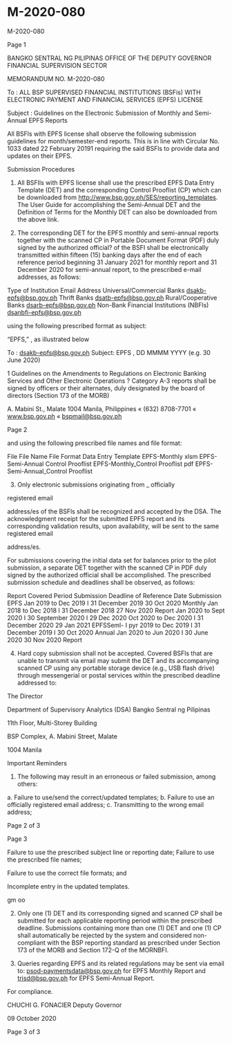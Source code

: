 # M-2020-080

M-2020-080

Page 1

BANGKO SENTRAL NG PILIPINAS OFFICE OF THE DEPUTY GOVERNOR FINANCIAL SUPERVISION SECTOR

MEMORANDUM NO. M-2020-080

To : ALL BSP SUPERVISED FINANCIAL INSTITUTIONS (BSFis) WITH ELECTRONIC PAYMENT AND FINANCIAL SERVICES (EPFS) LICENSE

Subject : Guidelines on the Electronic Submission of Monthly and Semi- Annual EPFS Reports

All BSFls with EPFS license shall observe the following submission guidelines for month/semester-end reports. This is in line with Circular No. 1033 dated 22 February 20191 requiring the said BSFls to provide data and updates on their EPFS.

Submission Procedures

1. All BSFIls with EPFS license shall use the prescribed EPFS Data Entry Template (DET) and the corresponding Control Prooflist (CP) which can be downloaded from http://www.bsp.gov.ph/SES/reporting_templates. The User Guide for accomplishing the Semi-Annual DET and the Definition of Terms for the Monthly DET can also be downloaded from the above link.

2. The corresponding DET for the EPFS monthly and semi-annual reports together with the scanned CP in Portable Document Format (PDF) duly signed by the authorized official? of the BSFI shall be electronically transmitted within fifteen (15) banking days after the end of each reference period beginning 31 January 2021 for monthly report and 31 December 2020 for semi-annual report, to the prescribed e-mail addresses, as follows:

Type of Institution Email Address Universal/Commercial Banks dsakb-epfs@bsp.gov.ph Thrift Banks dsatb-epfs@bsp.gov.ph Rural/Cooperative Banks dsarb-epfs@bsp.gov.ph Non-Bank Financial Institutions (NBFls) dsanbfi-epfs@bsp.gov.ph

using the following prescribed format as subject:

“EPFS<space><Name of BSFI>,<space><Reference Period>” , as illustrated below

To : dsakb-epfs@bsp.gov.ph Subject: EPFS <Name of BSFI>, DD MMMM YYYY (e.g. 30 June 2020)

1 Guidelines on the Amendments to Regulations on Electronic Banking Services and Other Electronic Operations ? Category A-3 reports shall be signed by officers or their alternates, duly designated by the board of directors (Section 173 of the MORB)

A. Mabini St., Malate 1004 Manila, Philippines « (632) 8708-7701 « www.bsp.gov.ph « bspmail@bsp.gov.ph

Page 2

and using the following prescribed file names and file format:

File File Name File Format Data Entry Template EPFS-Monthly xlsm EPFS-Semi-Annual Control Prooflist EPFS-Monthly_Control Prooflist pdf EPFS-Semi-Annual_Control Prooflist

3. Only electronic submissions originating from _ officially

registered email

address/es of the BSFls shall be recognized and accepted by the DSA. The acknowledgment receipt for the submitted EPFS report and its corresponding validation results, upon availability, will be sent to the same registered email

address/es.

For submissions covering the initial data set for balances prior to the pilot submission, a separate DET together with the scanned CP in PDF duly signed by the authorized official shall be accomplished. The prescribed submission schedule and deadlines shall be observed, as follows:

Report Covered Period Submission Deadline of Reference Date Submission EPFS Jan 2019 to Dec 2019 I 31 December 2019 30 Oct 2020 Monthly Jan 2018 to Dec 2018 I 31 December 2018 27 Nov 2020 Report Jan 2020 to Sept 2020 I 30 September 2020 I 29 Dec 2020 Oct 2020 to Dec 2020 I 31 December 2020 29 Jan 2021 EPFSSeml- I pyr 2019 to Dec 2019 I 31 December 2019 I 30 Oct 2020 Annual Jan 2020 to Jun 2020 I 30 June 2020 30 Nov 2020 Report

4. Hard copy submission shall not be accepted. Covered BSFls that are unable to transmit via email may submit the DET and its accompanying scanned CP using any portable storage device (e.g., USB flash drive) through messengerial or postal services within the prescribed deadline addressed to:

The Director

Department of Supervisory Analytics (DSA) Bangko Sentral ng Pilipinas

11th Floor, Multi-Storey Building

BSP Complex, A. Mabini Street, Malate

1004 Manila

Important Reminders

1. The following may result in an erroneous or failed submission, among others:

a. Failure to use/send the correct/updated templates; b. Failure to use an officially registered email address; c. Transmitting to the wrong email address;

Page 2 of 3

Page 3

Failure to use the prescribed subject line or reporting date; Failure to use the prescribed file names;

Failure to use the correct file formats; and

Incomplete entry in the updated templates.

gm oo

2. Only one (1) DET and its corresponding signed and scanned CP shall be submitted for each applicable reporting period within the prescribed deadline. Submissions containing more than one (1) DET and one (1) CP shall automatically be rejected by the system and considered non-compliant with the BSP reporting standard as prescribed under Section 173 of the MORB and Section 172-Q of the MORNBFI.

3. Queries regarding EPFS and its related regulations may be sent via email to: psod-paymentsdata@bsp.gov.ph for EPFS Monthly Report and trisd@bsp.gov.ph for EPFS Semi-Annual Report.

For compliance. 

CHUCHI G. FONACIER Deputy Governor

09 October 2020

Page 3 of 3
